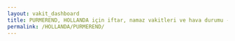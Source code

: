 ```yaml
---
layout: vakit_dashboard
title: PURMEREND, HOLLANDA için iftar, namaz vakitleri ve hava durumu - ilçe/eyalet seç
permalink: /HOLLANDA/PURMEREND/
---
```


<script type="text/javascript">
  var GLOBAL_COUNTRY = 'HOLLANDA';
  var GLOBAL_CITY = 'PURMEREND';
  var GLOBAL_STATE = '';
  var lat = 72;
  var lon = 21;
</script>
